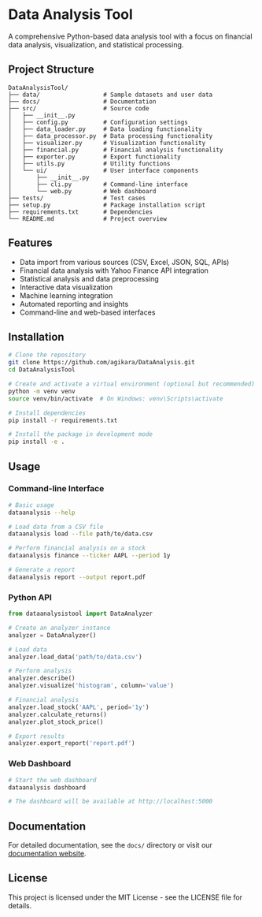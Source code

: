 # Data Analysis Tool

A comprehensive Python-based data analysis tool with a focus on financial data analysis, visualization, and statistical processing.

## Project Structure

```
DataAnalysisTool/
├── data/                  # Sample datasets and user data
├── docs/                  # Documentation
├── src/                   # Source code
│   ├── __init__.py
│   ├── config.py          # Configuration settings
│   ├── data_loader.py     # Data loading functionality
│   ├── data_processor.py  # Data processing functionality
│   ├── visualizer.py      # Visualization functionality
│   ├── financial.py       # Financial analysis functionality
│   ├── exporter.py        # Export functionality
│   ├── utils.py           # Utility functions
│   └── ui/                # User interface components
│       ├── __init__.py
│       ├── cli.py         # Command-line interface
│       └── web.py         # Web dashboard
├── tests/                 # Test cases
├── setup.py               # Package installation script
├── requirements.txt       # Dependencies
└── README.md              # Project overview
```

## Features

- Data import from various sources (CSV, Excel, JSON, SQL, APIs)
- Financial data analysis with Yahoo Finance API integration
- Statistical analysis and data preprocessing
- Interactive data visualization
- Machine learning integration
- Automated reporting and insights
- Command-line and web-based interfaces

## Installation

```bash
# Clone the repository
git clone https://github.com/agikara/DataAnalysis.git
cd DataAnalysisTool

# Create and activate a virtual environment (optional but recommended)
python -m venv venv
source venv/bin/activate  # On Windows: venv\Scripts\activate

# Install dependencies
pip install -r requirements.txt

# Install the package in development mode
pip install -e .
```

## Usage

### Command-line Interface

```bash
# Basic usage
dataanalysis --help

# Load data from a CSV file
dataanalysis load --file path/to/data.csv

# Perform financial analysis on a stock
dataanalysis finance --ticker AAPL --period 1y

# Generate a report
dataanalysis report --output report.pdf
```

### Python API

```python
from dataanalysistool import DataAnalyzer

# Create an analyzer instance
analyzer = DataAnalyzer()

# Load data
analyzer.load_data('path/to/data.csv')

# Perform analysis
analyzer.describe()
analyzer.visualize('histogram', column='value')

# Financial analysis
analyzer.load_stock('AAPL', period='1y')
analyzer.calculate_returns()
analyzer.plot_stock_price()

# Export results
analyzer.export_report('report.pdf')
```

### Web Dashboard

```bash
# Start the web dashboard
dataanalysis dashboard

# The dashboard will be available at http://localhost:5000
```

## Documentation

For detailed documentation, see the `docs/` directory or visit our [documentation website](https://dataanalysistool.readthedocs.io).

## License

This project is licensed under the MIT License - see the LICENSE file for details.
